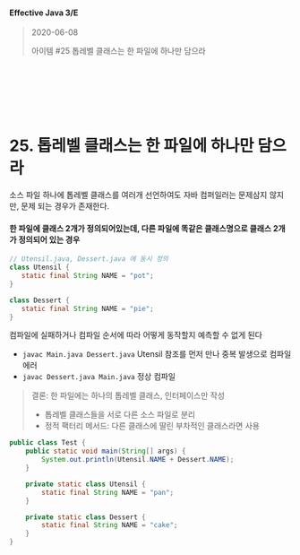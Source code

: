 #### Effective Java 3/E
> 2020-06-08
>
> 아이템 #25 톱레벨 클래스는 한 파일에 하나만 담으라

<br><br><br><br><br>





# 25. 톱레벨 클래스는 한 파일에 하나만 담으라

소스 파일 하나에 톱레벨 클래스를 여러개 선언하여도 자바 컴퍼일러는 문제삼지 않지만, 문제 되는 경우가 존재한다.

#### 한 파일에 클래스 2개가 정의되어있는데, 다른 파일에 똑같은 클래스명으로 클래스 2개가 정의되어 있는 경우

``` java
// Utensil.java, Dessert.java 에 동시 정의
class Utensil {
   static final String NAME = "pot";
}

class Dessert {
   static final String NAME = "pie";
}
```

컴파일에 실패하거나 컴파일 순서에 따라 어떻게 동작할지 예측할 수 없게 된다
* `javac Main.java Dessert.java` Utensil 참조를 먼저 만나 중복 발생으로 컴파일 에러
* `javac Dessert.java Main.java` 정상 컴파일

> 결론: 한 파일에는 하나의 톱레벨 클래스, 인터페이스만 작성
> * 톱레벨 클래스들을 서로 다른 소스 파일로 분리
> * 정적 팩터리 메서드: 다른 클래스에 딸린 부차적인 클래스라면 사용

``` java
public class Test {
    public static void main(String[] args) {
        System.out.println(Utensil.NAME + Dessert.NAME);
    }

    private static class Utensil {
        static final String NAME = "pan";
    }

    private static class Dessert {
        static final String NAME = "cake";
    }
}
```
